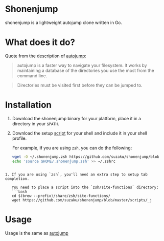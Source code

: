 # Shonenjump

shonenjump is a lightweight autojump clone written in Go.

# What does it do?

Quote from the description of [autojump](https://github.com/wting/autojump/):

> autojump is a faster way to navigate your filesystem. It works by maintaining a database of the directories you use the most from the command line.

> Directories must be visited first before they can be jumped to.

# Installation

1. Download the shonenjump binary for your platform, place it in a directory in your `$PATH`.
1. Download the setup [script](https://github.com/suzaku/shonenjump/blob/master/scripts/) for your shell and include it in your shell profile.

   For example, if you are using `zsh`, you can do the following:
    
   ```bash
   wget -O ~/.shonenjump.zsh https://github.com/suzaku/shonenjump/blob/master/scripts/shonenjump.zsh
   echo 'source $HOME/.shonenjump.zsh' >> ~/.zshrc
```

1. If you are using `zsh`, you'll need an extra step to setup tab completion.

   You need to place a script into the `zsh/site-functions` directory:
   ```bash
   cd $(brew --prefix)/share/zsh/site-functions/
   wget https://github.com/suzaku/shonenjump/blob/master/scripts/_j
   ```

# Usage

Usage is the same as [autojump](https://github.com/wting/autojump/#usage)
